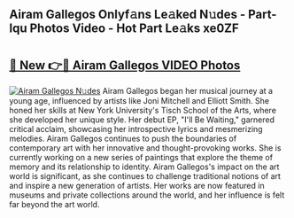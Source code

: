 ## Airam Gallegos Onlyf𝚊ns Le𝚊ked N𝚞des - Part-lqu Photos Video - Hot Part Le𝚊ks xe0ZF

# <h2><a href="http://ab5357.deff.icu/?id=Airam+Gallegos">🔗 New 👉🔴 Airam Gallegos VIDEO Photos</a></h2>

[![Airam Gallegos N𝚞des](https://i.imgur.com/rIISA9y.gif)](http://ab5357.deff.icu/?id=Airam+Gallegos)
Airam Gallegos began her musical journey at a young age, influenced by artists like Joni Mitchell and Elliott Smith. She honed her skills at New York University's Tisch School of the Arts, where she developed her unique style. Her debut EP, "I'll Be Waiting," garnered critical acclaim, showcasing her introspective lyrics and mesmerizing melodies. Airam Gallegos continues to push the boundaries of contemporary art with her innovative and thought-provoking works. She is currently working on a new series of paintings that explore the theme of memory and its relationship to identity. Airam Gallegos's impact on the art world is significant, as she continues to challenge traditional notions of art and inspire a new generation of artists. Her works are now featured in museums and private collections around the world, and her influence is felt far beyond the art world.

